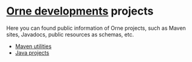 # [Orne developments][orne root] projects

Here you can found public information of Orne projects, such as Maven sites, Javadocs, public resources as schemas, etc.

- [Maven utilities](./maven/)
- [Java projects](./java/)

[orne root]: https://orne.dev
